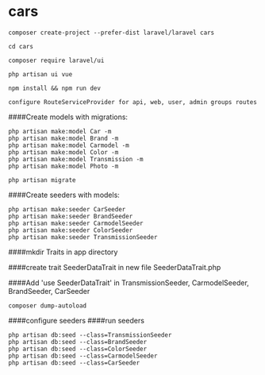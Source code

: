 # cars


```
composer create-project --prefer-dist laravel/laravel cars

cd cars

composer require laravel/ui

php artisan ui vue

npm install && npm run dev

configure RouteServiceProvider for api, web, user, admin groups routes 
```

####Create models with migrations:

```
php artisan make:model Car -m
php artisan make:model Brand -m
php artisan make:model Carmodel -m
php artisan make:model Color -m
php artisan make:model Transmission -m
php artisan make:model Photo -m

php artisan migrate
```

####Create seeders with models:

```
php artisan make:seeder CarSeeder
php artisan make:seeder BrandSeeder
php artisan make:seeder CarmodelSeeder
php artisan make:seeder ColorSeeder
php artisan make:seeder TransmissionSeeder

```

####mkdir Traits in app directory

####create trait SeederDataTrait in new file SeederDataTrait.php

####Add 'use SeederDataTrait' in TransmissionSeeder, CarmodelSeeder, BrandSeeder, CarSeeder

```
composer dump-autoload
```

####configure seeders
####run seeders

```
php artisan db:seed --class=TransmissionSeeder
php artisan db:seed --class=BrandSeeder
php artisan db:seed --class=ColorSeeder
php artisan db:seed --class=CarmodelSeeder
php artisan db:seed --class=CarSeeder
```













